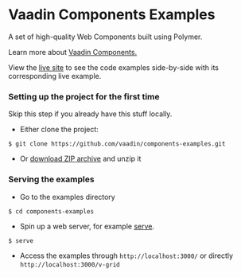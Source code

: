 # Vaadin Components Examples

A set of high-quality Web Components built using Polymer.

Learn more about [Vaadin Components.](https://vaadin.com/components/)

View the [live site](http://vaadin.github.io/components-examples/) to see the code examples side-by-side with its corresponding live example.


### Setting up the project for the first time

Skip this step if you already have this stuff locally.

- Either clone the project:
```shell
$ git clone https://github.com/vaadin/components-examples.git
```
- Or [download ZIP archive](https://github.com/vaadin/components-examples/archive/gh-pages.zip) and unzip it

### Serving the examples

- Go to the examples directory
```shell
$ cd components-examples
```
- Spin up a web server, for example [serve](https://www.npmjs.com/package/serve).
```shell
$ serve
```
- Access the examples through `http://localhost:3000/` or directly `http://localhost:3000/v-grid`
